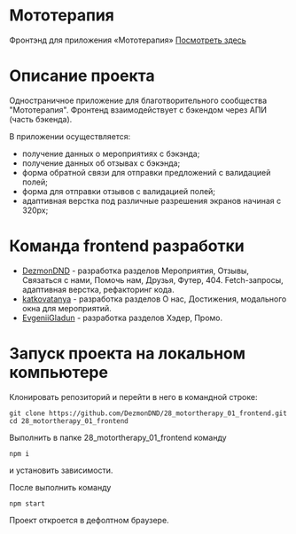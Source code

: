 # Мототерапия

Фронтэнд для приложения «Мототерапия» 
[Посмотреть здесь](https://motortherapy.netlify.app)

# Описание проекта

Одностраничное приложение для благотворительного сообщества "Мототерапия". Фронтенд взаимодействует с бэкендом через АПИ (часть бэкенда).

В приложении осуществляется:
- получение данных о мероприятиях с бэкэнда;
- получение данных об отзывах с бэкэнда;
- форма обратной связи для отправки предложений с валидацией полей;
- форма для отправки отзывов с валидацией полей;
- адаптивная верстка под различные разрешения экранов начиная с 320px;

# Команда frontend разработки

- [DezmonDND](https://github.com/DezmonDND) - разработка разделов Мероприятия, Отзывы, Связаться с нами, Помочь нам, Друзья, Футер, 404. Fetch-запросы, адаптивная верстка, рефакторинг кода.
- [katkovatanya](https://github.com/katkovatanya) - разработка разделов О нас, Достижения, модального окна для мероприятий.
- [EvgeniiGladun](https://github.com/EvgeniiGladun) - разработка разделов Хэдер, Промо.

# Запуск проекта на локальном компьютере

Клонировать репозиторий и перейти в него в командной строке:

```
git clone https://github.com/DezmonDND/28_motortherapy_01_frontend.git
cd 28_motortherapy_01_frontend
```

Выполнить в папке 28_motortherapy_01_frontend команду 
```
npm i 
```
и установить зависимости. 

После выполнить команду 
```
npm start
```
Проект откроется в дефолтном браузере.

